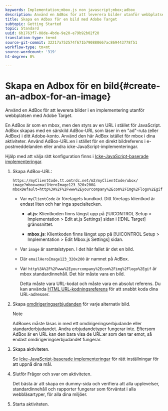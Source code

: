 ```yaml
---
keywords: Implementation;mbox.js non javascript;mbox;adbox
description: Använd en AdBox för att leverera bilder utanför webbplatsen med Adobe Target.
title: Skapa en Adbox för en bild med Adobe Target
subtopic: Getting Started
topic: Standard
uuid: 6b1763f7-08de-4bde-9e20-e79b92b02f20
translation-type: tm+mt
source-git-commit: 32217a752574f671b790880667ac869443778f51
workflow-type: tm+mt
source-wordcount: '319'
ht-degree: 0%

---
```



# Skapa en Adbox för en bild{#create-an-adbox-for-an-image}

Använd en AdBox för att leverera bilder i en implementering utanför webbplatsen med Adobe Target.

En AdBox är som en mbox, men den styrs av en URL i stället för JavaScript. AdBox skapas med en särskild AdBox-URL som läser in en &quot;ad&quot;-ruta (eller AdBox) i ditt Adobe-konto. Använd den här AdBox istället för mbox i dina aktiviteter. Använd AdBox-URL:en i stället för en direkt bildreferens i e-postmeddelanden eller andra icke-JavaScript-implementeringar.

Hjälp med att välja rätt konfiguration finns i [Icke-JavaScript-baserade implementeringar](../../c-implementing-target/c-non-javascript-based-implementation/non-javascript-based-implementation.md#concept_4799C58B081A43F6B3B8CC25A8D5D7C4).

1. Skapa AdBox-URL:

   ```
   https://myClientCode.tt.omtrdc.net/m2/myClientCode/ubox/
   image?mbox=emailHeroImage123_320x200&
   mboxDefault=http%3A%2F%2Fwww%2Eyourcompany%2Ecom%2Fimg%2Flogo%2Egif
   ```

   * Var `myClientCode` är företagets kundkod. Ditt företags klientkod är endast liten och har inga specialtecken.

      * **at.js**: Klientkoden finns längst upp på [!UICONTROL Setup > Implementation > Edit at.js Settings] sidan i [!DNL Target] gränssnittet.

      * **mbox.js**: Klientkoden finns längst upp på [!UICONTROL Setup > Implementation > Edit Mbox.js Settings] sidan.
   * Var `image` är samtalstypen. I det här fallet är det en bild.

   * Där `emailHeroImage123_320x200` är namnet på AdBox.

   * Var `http%3A%2F%2Fwww%2Eyourcompany%2Ecom%2Fimg%2Flogo%2Egif` är mbox standardinnehåll. Det här måste vara en bild.

      Detta måste vara URL-kodat och måste vara en absolut referens. Du kan använda [HTML URL-kodningsreferens](https://www.w3schools.com/tags/ref_urlencode.asp) för att snabbt koda dina URL-adresser.


1. Skapa [omdirigeringserbjudanden](../../c-experiences/c-manage-content/offer-redirect.md#task_33C80CD722564303B687948261484F94) för varje alternativ bild.

   >[!NOTE]
   >
   >AdBoxes måste läsas in med ett omdirigeringserbjudande eller standarderbjudandet. Andra erbjudandetyper fungerar inte. Eftersom AdBox är en URL kan den bara visa de URL:er som den tar emot, så endast omdirigeringserbjudandet fungerar.

1. Skapa aktiviteten.

   Se [Icke-JavaScript-baserade implementeringar](../../c-implementing-target/c-non-javascript-based-implementation/non-javascript-based-implementation.md#concept_4799C58B081A43F6B3B8CC25A8D5D7C4) för rätt inställningar för att uppnå dina mål.
1. Slutför Frågor och svar om aktiviteten.

   Det bästa är att skapa en dummy-sida och verifiera att alla upplevelser, standardinnehåll och rapporter fungerar som förväntat i alla webbläsartyper, för alla dina miljöer.

1. Starta aktiviteten.
